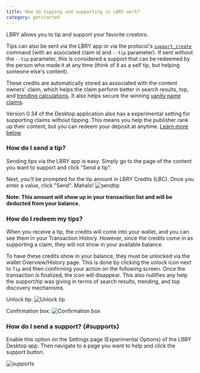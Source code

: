 ```yaml
---
title: How do tipping and supporting in LBRY work?
category: getstarted
---
```


LBRY allows you to tip and support your favorite creators.

Tips can also be sent via the LBRY app or via the protocol's [`support_create`](/api#support_create) command (with an associated claim id and `--tip` parameter). If sent without the `--tip` parameter, this is considered a support that can be redeemed by the person who made it at any time (think of it as a self tip, but helping someone else's content).

These credits are automatically stored as associated with the content owners' claim, which helps the claim perform better in search results, top, and [trending calculations](https://lbry.com/faq/trending). It also helps secure the winning [vanity name claims](/faq/naming).

Version 0.34 of the Desktop application also has a experimental setting for supporting claims without tipping. This means you help the publisher rank up their content, but you can redeem your deposit at anytime. [Learn more below](#supports)

### How do I send a tip?

Sending tips via the LBRY app is easy. Simply go to the page of the content you want to support and click "Send a tip".

Next, you'll be prompted for the tip amount in LBRY Credits (LBC). Once you enter a value, click "Send". Mahalo!
![sendtip](https://spee.ch/@clem:0/tipsend.png)

**Note: This amount will show up in your transaction list and will be deducted from your balance.**

### How do I redeem my tips?

When you receive a tip, the credits will come into your wallet, and you can see them in your Transaction History. However, since the credits come in as supporting a claim, they will not show in your available balance.

To have these credits show in your balance, they must be unlocked via the wallet Overview/History page. This is done by clicking the unlock icon next to `Tip` and then confirming your action on the following screen. Once the transaction is finalized, the icon will disappear. This also nullifies any help the support/tip was giving in terms of search results, trending, and top discovery mechanisms. 

Unlock tip: ![Unlock tip](https://spee.ch/@clem:0/tipunlock.png)

Confirmation box: ![Confirmation box](https://spee.ch/@clem:0/tipconfirmation.png)

### How do I send a support? {#supports}

Enable this option on the Settings page (Experimental Options) of the LBRY Desktop app. Then navigate to a page you want to help and click the support button.

![supports](https://spee.ch/c/supports.jpeg)
